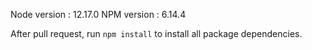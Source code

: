 Node version : 12.17.0
NPM version : 6.14.4

After pull request, run ```npm install``` to install all package dependencies.